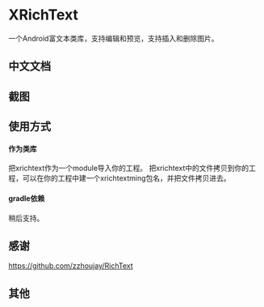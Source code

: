 # XRichText
一个Android富文本类库，支持编辑和预览，支持插入和删除图片。

## 中文文档

## 截图

## 使用方式
#### 作为类库
把xrichtext作为一个module导入你的工程。
把xrichtext中的文件拷贝到你的工程，可以在你的工程中建一个xrichtextming包名，并把文件拷贝进去。

#### gradle依赖
稍后支持。

## 感谢
https://github.com/zzhoujay/RichText

## 其他
